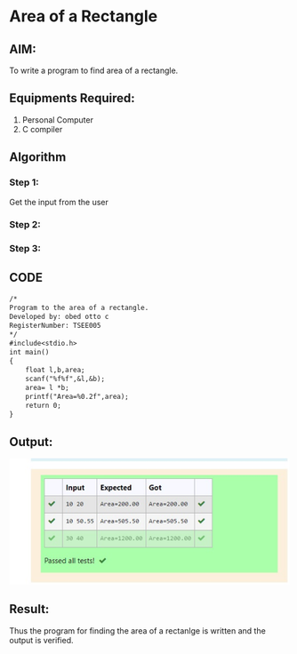 # Area of a Rectangle
## AIM:
To write a program to find area of a rectangle.

## Equipments Required:
1. Personal Computer
2. C compiler

## Algorithm
### Step 1:
Get the input from the user

### Step 2:

### Step 3:

## CODE
```
/*
Program to the area of a rectangle.
Developed by: obed otto c
RegisterNumber: TSEE005
*/
#include<stdio.h>
int main()
{
    float l,b,area;
    scanf("%f%f",&l,&b);
    area= l *b;
    printf("Area=%0.2f",area);
    return 0;
}
```
## Output:
![area of rectagle](/output.jpg)


## Result:
Thus the program for finding the area of a rectanlge is written and the output is verified.